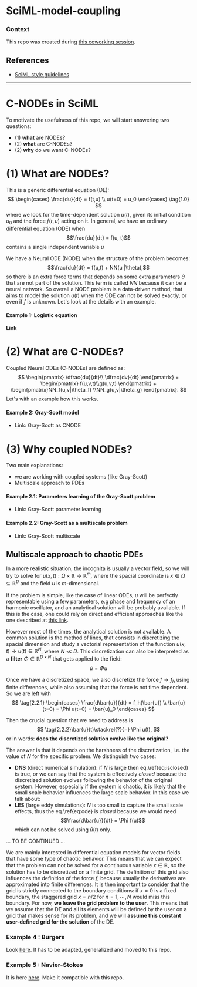 # SciML-model-coupling

### Context

This repo was created during [this coworking session](https://github.com/DEEPDIP-project/logs/blob/main/meetings/2024-02-20%20Coworking%20session.md).

## References

- [SciML style guidelines](https://github.com/SciML/SciMLStyle)

----

# C-NODEs in SciML

To motivate the usefulness of this repo, we will start answering two questions: 
* (1) **what** are NODEs? 
* (2) **what** are C-NODEs? 
* (2) **why** do we want C-NODEs?

# (1) What are NODEs?

This is a generic differential equation (DE):
$$
\begin{cases}
\frac{du}{dt} = f(t,u) \\
u(t=0) = u_0
\end{cases}
\tag{1.0}
$$
where we look for the time-dependent solution $u(t)$, given its initial condition $u_0$ and the force $f(t,u)$ acting on it.
In general, we have an ordinary differential equation (ODE) when $$\frac{du}{dt} = f(u, t)$$ contains a single independent variable $u$

We have a Neural ODE (NODE) when the structure of the problem becomes: $$\frac{du}{dt} = f(u,t) + NN(u |\theta),$$ so there is an extra force terms that depends on some extra parameters $\theta$ that are not part of the solution. This term is called $NN$ because it can be a neural network. So overall a NODE problem is a data-driven method, that aims to model the solution $u(t)$ when the ODE can not be solved exactly, or even if $f$ is unknown. Let's look at the details with an example.

#### Example 1: Logistic equation

**Link**


# (2) What are C-NODEs?

Coupled Neural ODEs (C-NODEs) are defined as:
$$ \begin{pmatrix} \dfrac{du}{dt}\\ \dfrac{dv}{dt} \end{pmatrix} = \begin{pmatrix} f(u,v,t)\\g(u,v,t) \end{pmatrix} + \begin{pmatrix}NN_f(u,v|\theta_f) \\NN_g(u,v|\theta_g) \end{pmatrix}. $$
Let's with an example how this works.

#### Example 2: Gray-Scott model
* Link: Gray-Scott as CNODE

# (3) Why coupled NODEs? 
Two main explanations:
* we are working with coupled systems (like Gray-Scott)
* Multiscale approach to PDEs
 
#### Example 2.1: Parameters learning of the Gray-Scott problem
* Link: Gray-Scott parameter learning
  
#### Example 2.2: Gray-Scott as a multiscale problem
* Link: Gray-Scott multiscale


## Multiscale approach to chaotic PDEs
In a more realistic situation, the incognita is usually a vector field, so we will try to solve for $u(x,t): \Omega \times \mathbb{R} \rightarrow \mathbb{R}^m$, where the spacial coordinate is $x\in \Omega \subseteq \mathbb{R}^D$ and the field $u$ is $m$-dimensional.

If the problem is simple, like the case of linear ODEs, $u$ will be perfectly representable using a few parameters, e.g phase and frequency of an harmonic oscillator, and an analytical solution will be probably available. 
If this is the case, one could rely on direct and efficient approaches like the one described at [this link](https://docs.sciml.ai/DiffEqDocs/stable/examples/classical_physics/).

However most of the times, the analytical solution is not available. A common solution is the method of lines, that consists in discretizing the spacial dimension and study a vectorial representation of the function $u(x,t) \rightarrow \bar{u}(t)\in \mathbb{R}^N$, where $N\ll D$. This discretization can also be interpreted as a **filter** $\Phi\in\mathbb{R}^{D\times N}$ that gets applied to the field: 
$$\bar{u}= \Phi u$$

Once we have a discretized space, we also discretize the force $f\rightarrow f_h$ using finite differences, while also assuming that the force is not time dependent. So we are left with 
$$
\tag{2.2.1}
\begin{cases}
\frac{d\bar{u}}{dt} = f_h(\bar{u}) \\
\bar{u}(t=0) = \Phi u(t=0) = \bar{u}_0
\end{cases}
$$


Then the crucial question that we need to address is 
$$
\tag{2.2.2}\bar{u}(t)\stackrel{?}{=} \Phi u(t),
$$
or in words: **does the discretized solution evolve like the original?**

The answer is that it depends on the harshness of the discretization, i.e. the value of $N$ for the specific problem.
We distinguish two cases:
* **DNS** (direct numerical simulation): if $N$ is large then eq.\ref{eq:isclosed} is true, or we can say that the system is effectively *closed* because the discretized solution evolves following the behavior of the original system.
However, especially if the system is chaotic, it is likely that the small scale behavior influences the large scale behavior. In this case we talk about:
* **LES** (large eddy simulations): $N$ is too small to capture the small scale effects, thus the eq.\ref{eq:ode} is *closed* because we would need $$\frac{d\bar{u}}{dt} = \Phi f(u)$$ which can not be solved using $\bar{u}(t)$ only. 

... TO BE CONTINUED ...

We are mainly interested in differential equation models for vector fields that have some type of chaotic behavior. This means that we can expect that the problem can not be solved for a continuous variable $x\in\mathbb{R}$, so the solution has to be discretized on a finite grid. The definition of this grid also influences the definition of the force $f$, because usually the derivatives are approximated into finite differences. It is then important to consider that the grid is strictly connected to the boundary conditions: if $x=0$ is a fixed boundary, the staggered grid $x=n/2$ for $n=1,\cdots,N$ would miss this boundary. 
For now, **we leave the grid problem to the user**. This means that we assume that the DE and all its elements will be defined by the user on a grid that makes sense for its problem, and we will **assume this constant user-defined grid for the solution** of the DE.

### Example 4 : Burgers
Look [here](https://github.com/DEEPDIP-project/NeuralNS-SciML-Tutorials). It has to be adapted, generalized and moved to this repo.

### Example 5 : Navier-Stokes
It is here [here](https://github.com/DEEPDIP-project/NeuralNS-SciML-Tutorials). Make it compatible with this repo.


